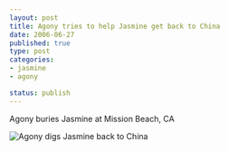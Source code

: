 ```yaml
--- 
layout: post
title: Agony tries to help Jasmine get back to China
date: 2006-06-27
published: true
type: post
categories:
- jasmine
- agony

status: publish
---
```

Agony buries Jasmine at Mission Beach, CA

![Agony digs Jasmine back to China](http://media.eick.us/2010/08/DSCN1123.jpg) 